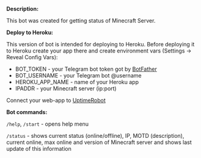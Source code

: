 

<b>Description:</b>

This bot was created for getting status of Minecraft Server.

<b>Deploy to Heroku:</b>

This version of bot is intended for deploying to Heroku.
Before deploying it to Heroku create your app there and create environment vars (Settings -> Reveal Config Vars): 
<ul>
  <li>BOT_TOKEN - your Telegram bot token got by <a href="https://t.me/BotFather">BotFather</a></li>
  <li>BOT_USERNAME - your Telegram bot @username</li>
  <li>HEROKU_APP_NAME - name of your Heroku app</li>
  <li>IPADDR - your Minecraft server (ip:port)</li>
</ul>

Connect your web-app to <a href="https://uptimerobot.com/">UptimeRobot</a>

<b>Bot commands:</b>

<code>/help</code>, <code>/start</code> - opens help menu

<code>/status</code> - shows current status (online/offline), IP, MOTD (description), current online, max online and version of Minecraft server and shows last update of this information
